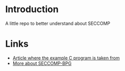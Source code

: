 # Introduction
A little repo to better understand about SECCOMP

# Links
* [Article where the example C program is taken from](https://blog.yadutaf.fr/2014/05/29/introduction-to-seccomp-bpf-linux-syscall-filter/)
* [More about SECCOMP-BPG](https://eigenstate.org/notes/seccomp)
